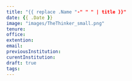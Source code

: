 ```yaml
---
title: "{{ replace .Name "-" " " | title }}"
date: {{ .Date }}
image: "images/TheThinker_small.png"
tenure: 
office:
extention:
email:
previousInstitution:
curentInstitution:
draft: true
tags:
---
```

